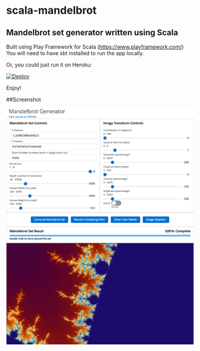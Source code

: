 # scala-mandelbrot
## Mandelbrot set generator written using Scala

Built using Play Framework for Scala (https://www.playframework.com/)
You will need to have sbt installed to run the app locally.

Or, you could just run it on Heroku:

[![Deploy](https://www.herokucdn.com/deploy/button.svg)](https://heroku.com/deploy)

Enjoy!

##Screenshot

![screenshot](https://github.com/markslott/scala-mandelbrot/blob/master/doc/2020-02-20_15-41-25.png)


